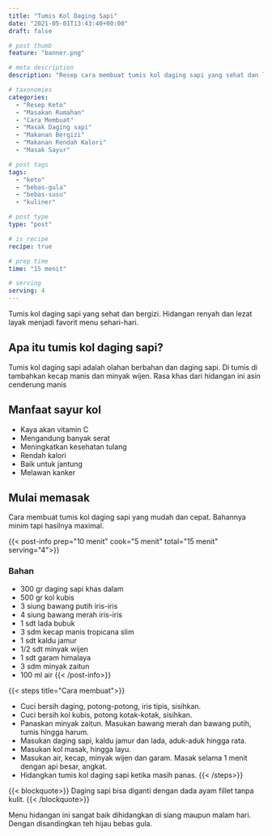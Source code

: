 ```yaml
---
title: "Tumis Kol Daging Sapi"
date: "2021-05-01T13:43:40+00:00"
draft: false

# post thumb
feature: "banner.png"

# meta description
description: "Resep cara membuat tumis kol daging sapi yang sehat dan lezat. Menu sangat ramah untuk diet keto."

# taxonomies
categories:
  - "Resep Keto"
  - "Masakan Rumahan"
  - "Cara Membuat"
  - "Masak Daging sapi"
  - "Makanan Bergizi"
  - "Makanan Rendah Kalori"
  - "Masak Sayur"

# post tags
tags:
  - "keto"
  - "bebas-gula"
  - "bebas-susu"
  - "kuliner"

# post type
type: "post"

# is recipe
recipe: true

# prep time
time: "15 menit"

# serving
serving: 4
---
```

Tumis kol daging sapi yang sehat dan bergizi. Hidangan renyah dan lezat layak menjadi favorit menu sehari-hari.

## Apa itu tumis kol daging sapi?

Tumis kol daging sapi adalah olahan berbahan dan daging sapi. Di tumis di tambahkan kecap manis dan minyak wijen. Rasa khas dari hidangan ini asin cenderung manis

## Manfaat sayur kol

-   Kaya akan vitamin C
-   Mengandung banyak serat
-   Meningkatkan kesehatan tulang
-   Rendah kalori
-   Baik untuk jantung
-   Melawan kanker

## Mulai memasak

Cara membuat tumis kol daging sapi yang mudah dan cepat. Bahannya minim tapi hasilnya maximal.

{{< post-info prep="10 menit" cook="5 menit" total="15 menit" serving="4">}}

### Bahan

-   300 gr daging sapi khas dalam
-   500 gr kol kubis
-   3 siung bawang putih iris-iris
-   4 siung bawang merah iris-iris
-   1 sdt lada bubuk
-   3 sdm kecap manis tropicana slim
-   1 sdt kaldu jamur
-   1/2 sdt minyak wijen
-   1 sdt garam himalaya
-   3 sdm minyak zaitun
-   100 ml air
{{< /post-info>}}

{{< steps title="Cara membuat">}}
-   Cuci bersih daging, potong-potong, iris tipis, sisihkan.
-   Cuci bersih kol kubis, potong kotak-kotak, sisihkan.
-   Panaskan minyak zaitun. Masukan bawang merah dan bawang putih, tumis hingga harum.
-   Masukan daging sapi, kaldu jamur dan lada, aduk-aduk hingga rata.
-   Masukan kol masak, hingga layu.
-   Masukan air, kecap, minyak wijen dan garam. Masak selama 1 menit dengan api besar, angkat.
-   Hidangkan tumis kol daging sapi ketika masih panas.
{{< /steps>}}

{{< blockquote>}}
Daging sapi bisa diganti dengan dada ayam fillet tanpa kulit.
{{< /blockquote>}}

Menu hidangan ini sangat baik dihidangkan di siang maupun malam hari. Dengan disandingkan teh hijau bebas gula.

